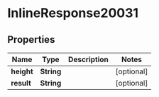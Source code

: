 
# InlineResponse20031

## Properties
Name | Type | Description | Notes
------------ | ------------- | ------------- | -------------
**height** | **String** |  |  [optional]
**result** | **String** |  |  [optional]



